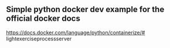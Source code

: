 ## Simple python docker dev example for the official docker docs
https://docs.docker.com/language/python/containerize/# lightexerciseprocessserver
